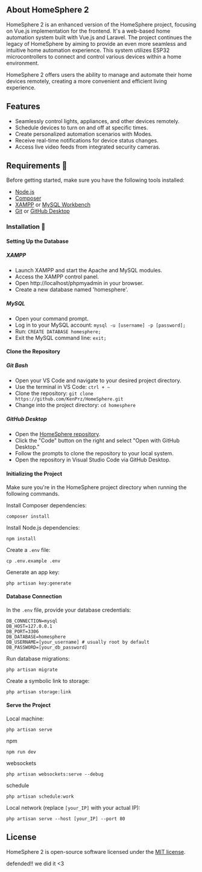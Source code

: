 ## About HomeSphere 2

HomeSphere 2 is an enhanced version of the HomeSphere project, focusing on Vue.js implementation for the frontend. It's a web-based home automation system built with Vue.js and Laravel. The project continues the legacy of HomeSphere by aiming to provide an even more seamless and intuitive home automation experience. This system utilizes ESP32 microcontrollers to connect and control various devices within a home environment.

HomeSphere 2 offers users the ability to manage and automate their home devices remotely, creating a more convenient and efficient living experience.

## Features

+ Seamlessly control lights, appliances, and other devices remotely.
+ Schedule devices to turn on and off at specific times.
+ Create personalized automation scenarios with Modes.
+ Receive real-time notifications for device status changes.
+ Access live video feeds from integrated security cameras.

## Requirements 📒

Before getting started, make sure you have the following tools installed:

+ [Node.js](https://nodejs.org/en)
+ [Composer](https://getcomposer.org/)
+ [XAMPP](https://www.apachefriends.org/) or [MySQL Workbench](https://www.mysql.com/products/workbench/)
+ [Git](https://git-scm.com/) or [GitHub Desktop](https://desktop.github.com/)

### Installation 🔧

#### Setting Up the Database 

##### XAMPP
+ Launch XAMPP and start the Apache and MySQL modules.
+ Access the XAMPP control panel.
+ Open http://localhost/phpmyadmin in your browser.
+ Create a new database named 'homesphere'.

##### MySQL
+ Open your command prompt.
+ Log in to your MySQL account: `mysql -u [username] -p [password];`
+ Run: `CREATE DATABASE homesphere;`
+ Exit the MySQL command line: `exit;`

#### Clone the Repository

##### Git Bash
+ Open your VS Code and navigate to your desired project directory.
+ Use the terminal in VS Code: `ctrl + ~`
+ Clone the repository: `git clone https://github.com/KenPrz/HomeSphere.git`
+ Change into the project directory: `cd homesphere`

##### GitHub Desktop
+ Open the [HomeSphere repository](https://github.com/KenPrz/HomeSphere).
+ Click the "Code" button on the right and select "Open with GitHub Desktop."
+ Follow the prompts to clone the repository to your local system.
+ Open the repository in Visual Studio Code via GitHub Desktop.

#### Initializing the Project

Make sure you're in the HomeSphere project directory when running the following commands.

Install Composer dependencies:
```
composer install
```
Install Node.js dependencies:
```
npm install
```
Create a `.env` file:
```
cp .env.example .env
```
Generate an app key:
```
php artisan key:generate
```
#### Database Connection
In the `.env` file, provide your database credentials:
```dotenv
DB_CONNECTION=mysql
DB_HOST=127.0.0.1
DB_PORT=3306
DB_DATABASE=homesphere
DB_USERNAME=[your_username] # usually root by default
DB_PASSWORD=[your_db_password]
```
Run database migrations:
```
php artisan migrate
```
Create a symbolic link to storage:
```
php artisan storage:link
```
#### Serve the Project

Local machine:
```
php artisan serve
```
npm
```
npm run dev
```
websockets
```
php artisan websockets:serve --debug
```
schedule
```
php artisan schedule:work
```
Local network (replace `[your_IP]` with your actual IP):
```
php artisan serve --host [your_IP] --port 80
```

## License

HomeSphere 2 is open-source software licensed under the [MIT license](https://opensource.org/licenses/MIT).

defended!! we did it <3
